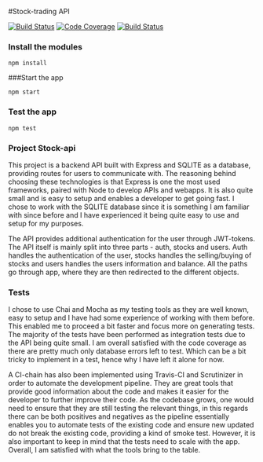 #Stock-trading API

[![Build Status](https://travis-ci.org/Deel18/stock-api.svg?branch=master)](https://travis-ci.org/Deel18/stock-api)
[![Code Coverage](https://scrutinizer-ci.com/g/Deel18/stock-api/badges/coverage.png?b=master)](https://scrutinizer-ci.com/g/Deel18/stock-api/?branch=master)
[![Build Status](https://scrutinizer-ci.com/g/Deel18/stock-api/badges/build.png?b=master)](https://scrutinizer-ci.com/g/Deel18/stock-api/build-status/master)


### Install the modules

```npm install```


###Start the app

```npm start```


### Test the app

```npm test```


### Project Stock-api

This project is a backend API built with Express and SQLITE as a database, providing routes for users to communicate with. The reasoning behind choosing these technologies is that Express is one the most used frameworks, paired with Node to develop APIs and webapps. It is also quite small and is easy to setup and enables a developer to get going fast. I chose to work with the SQLITE database since it is something I am familiar with since before and I have experienced it being quite easy to use and setup for my purposes.

The API provides additional authentication for the user through JWT-tokens. The API itself is mainly split into three parts - auth, stocks and users. Auth handles the authentication of the user, stocks handles the selling/buying of stocks and users handles the users information and balance. All the paths go through app, where they are then redirected to the different objects.

### Tests

I chose to use Chai and Mocha as my testing tools as they are well known, easy to setup and I have had some experience of working with them before. This enabled me to proceed a bit faster and focus more on generating tests. The majority of the tests have been performed as integration tests due to the API being quite small. I am overall satisfied with the code coverage as there are pretty much only database errors left to test. Which can be a bit tricky to implement in a test, hence why I have left it alone for now.

A CI-chain has also been implemented using Travis-CI and Scrutinizer in order to automate the development pipeline. They are great tools that provide good information about the code and makes it easier for the developer to further improve their code. As the codebase grows, one would need to ensure that they are still testing the relevant things, in this regards there can be both positives and negatives as the pipeline essentially enables you to automate tests of the existing code and ensure new updated do not break the existing code, providing a kind of smoke test. However, it is also important to keep in mind that the tests need to scale with the app. Overall, I am satisfied with what the tools bring to the table.

